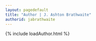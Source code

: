 ```yaml
---
layout: pagedefault
title: "Author | J. Ashton Brathwaite"
authorid: jabrathwaite
---
```

{% include loadAuthor.html %}
